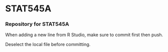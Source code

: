 # STAT545A
<h3>Repository for STAT545A</h3>
<p>When adding a new line from R Studio, make sure to commit first then push.</p>

<p>Deselect the local file before committing.</p>

